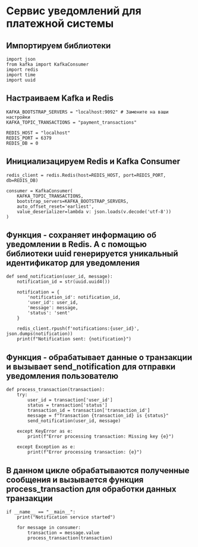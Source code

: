 # Cервис уведомлений для платежной системы

## Импортируем библиотеки
```
import json
from kafka import KafkaConsumer
import redis
import time
import uuid
```

## Настраиваем Kafka и Redis
```
KAFKA_BOOTSTRAP_SERVERS = "localhost:9092" # Замените на ваши настройки
KAFKA_TOPIC_TRANSACTIONS = "payment_transactions"

REDIS_HOST = "localhost"
REDIS_PORT = 6379
REDIS_DB = 0
```

## Инициализацируем Redis и Kafka Consumer
```
redis_client = redis.Redis(host=REDIS_HOST, port=REDIS_PORT, db=REDIS_DB)

consumer = KafkaConsumer(
    KAFKA_TOPIC_TRANSACTIONS,
    bootstrap_servers=KAFKA_BOOTSTRAP_SERVERS,
    auto_offset_reset='earliest',
    value_deserializer=lambda v: json.loads(v.decode('utf-8'))
)
```

## Функция - сохраняет информацию об уведомлении в Redis. А с помощью библиотеки uuid генерируется уникальный идентификатор для уведомления 
```
def send_notification(user_id, message):
    notification_id = str(uuid.uuid4())

    notification = {
        'notification_id': notification_id,
        'user_id': user_id,
        'message': message,
        'status': 'sent'
    }

    redis_client.rpush(f'notifications:{user_id}', json.dumps(notification))
    print(f"Notification sent: {notification}")
```

## Функция - обрабатывает данные о транзакции и вызывает send_notification для отправки уведомления пользователю
```
def process_transaction(transaction):
    try:
        user_id = transaction['user_id']
        status = transaction['status']
        transaction_id = transaction['transaction_id']
        message = f"Transaction {transaction_id} is {status}"
        send_notification(user_id, message)

    except KeyError as e:
        print(f"Error processing transaction: Missing key {e}")

    except Exception as e:
        print(f"Error processing transaction: {e}")
```

## В данном цикле обрабатываются полученные сообщения и вызывается функция process_transaction для обработки данных транзакции
```
if __name__ == "__main__":
    print("Notification service started")

    for message in consumer:
        transaction = message.value
        process_transaction(transaction)
```
